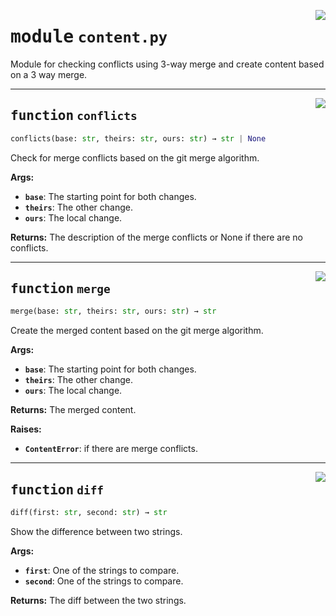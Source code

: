 <!-- markdownlint-disable -->

<a href="../src/content.py#L0"><img align="right" style="float:right;" src="https://img.shields.io/badge/-source-cccccc?style=flat-square"></a>

# <kbd>module</kbd> `content.py`
Module for checking conflicts using 3-way merge and create content based on a 3 way merge. 


---

<a href="../src/content.py#L20"><img align="right" style="float:right;" src="https://img.shields.io/badge/-source-cccccc?style=flat-square"></a>

## <kbd>function</kbd> `conflicts`

```python
conflicts(base: str, theirs: str, ours: str) → str | None
```

Check for merge conflicts based on the git merge algorithm. 



**Args:**
 
 - <b>`base`</b>:  The starting point for both changes. 
 - <b>`theirs`</b>:  The other change. 
 - <b>`ours`</b>:  The local change. 



**Returns:**
 The description of the merge conflicts or None if there are no conflicts. 


---

<a href="../src/content.py#L38"><img align="right" style="float:right;" src="https://img.shields.io/badge/-source-cccccc?style=flat-square"></a>

## <kbd>function</kbd> `merge`

```python
merge(base: str, theirs: str, ours: str) → str
```

Create the merged content based on the git merge algorithm. 



**Args:**
 
 - <b>`base`</b>:  The starting point for both changes. 
 - <b>`theirs`</b>:  The other change. 
 - <b>`ours`</b>:  The local change. 



**Returns:**
 The merged content. 



**Raises:**
 
 - <b>`ContentError`</b>:  if there are merge conflicts. 


---

<a href="../src/content.py#L100"><img align="right" style="float:right;" src="https://img.shields.io/badge/-source-cccccc?style=flat-square"></a>

## <kbd>function</kbd> `diff`

```python
diff(first: str, second: str) → str
```

Show the difference between two strings. 



**Args:**
 
 - <b>`first`</b>:  One of the strings to compare. 
 - <b>`second`</b>:  One of the strings to compare. 



**Returns:**
 The diff between the two strings. 



